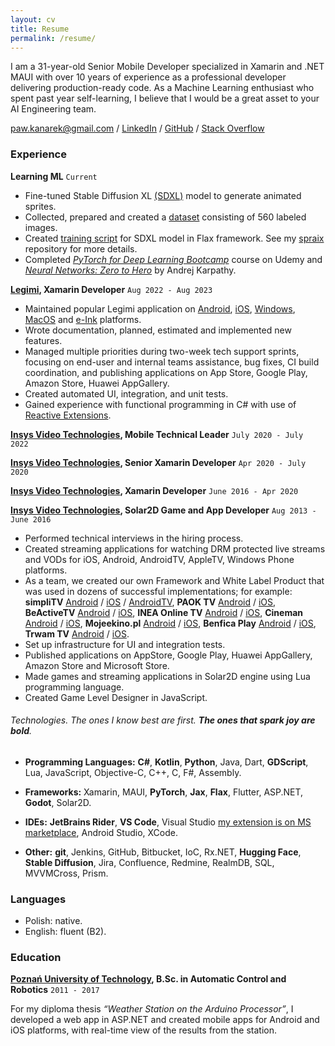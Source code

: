 ```yaml
---
layout: cv
title: Resume
permalink: /resume/
---
```


I am a 31-year-old Senior Mobile Developer specialized in Xamarin and .NET MAUI with over 10 years of experience as a professional developer delivering production-ready code. As a Machine Learning enthusiast who spent past year self-learning, I believe that I would be a great asset to your AI Engineering team.

<div>
<a href="paw.kanarek@gmail.com">paw.kanarek@gmail.com</a>
/ <a href="https://www.linkedin.com/in/pawel-kanarek/">LinkedIn</a>
/ <a href="https://github.com/PawKanarek">GitHub</a>
/ <a href="https://stackoverflow.com/users/6134430/pawe%c5%82-kanarek">Stack Overflow</a>
</div>

### Experience
__Learning ML__ `Current`
- Fine-tuned Stable Diffusion XL [(SDXL)](https://huggingface.co/pawkanarek/spraix_sdxl_best_96_32) model to generate animated sprites. 
- Collected, prepared and created a [dataset](https://huggingface.co/datasets/pawkanarek/spraix_1024) consisting of 560 labeled images. 
- Created [training script](https://github.com/PawKanarek/spraix/blob/48d8c209a359622e6db56e6d555667ac466dc952/train_text_to_image_flax_sdxl.py) for SDXL model in Flax framework. See my [spraix](https://github.com/PawKanarek/spraix) repository for more details.
- Completed _[PyTorch for Deep Learning Bootcamp](https://www.udemy.com/course/pytorch-for-deep-learning/)_ course on Udemy and _[Neural Networks: Zero to Hero](https://www.youtube.com/watch?v=VMj-3S1tku0&list=PLAqhIrjkxbuWI23v9cThsA9GvCAUhRvKZ)_ by Andrej Karpathy.

__[Legimi](https://www.legimi.pl/), Xamarin Developer__ `Aug 2022 - Aug 2023` 

- Maintained popular Legimi application on [Android](https://play.google.com/store/apps/details?id=legimi.android.main&hl=en), [iOS](https://apps.apple.com/pl/app/legimi-ebooks-and-audiobooks/id563888611), [Windows](https://www.legimi.pl/pobierz-legimi/), [MacOS](https://www.legimi.pl/pobierz-legimi/) and [e-Ink](https://www.legimi.pl/pobierz-legimi/) platforms.
- Wrote documentation, planned, estimated and implemented new features.
- Managed multiple priorities during two-week tech support sprints, focusing on end-user and internal teams assistance, bug fixes, CI build coordination, and publishing applications on App Store, Google Play, Amazon Store, Huawei AppGallery.
- Created automated UI, integration, and unit tests.
- Gained experience with functional programming in C# with use of [Reactive Extensions](https://github.com/dotnet/reactive).

__[Insys Video Technologies](https://insysvideotechnologies.com/), Mobile Technical Leader__ `July 2020 - July 2022`

__[Insys Video Technologies](https://insysvideotechnologies.com/), Senior Xamarin Developer__ `Apr 2020 - July 2020`

__[Insys Video Technologies](https://insysvideotechnologies.com/), Xamarin Developer__ `June 2016 - Apr 2020`

__[Insys Video Technologies](https://insysvideotechnologies.com/), Solar2D Game and App Developer__ `Aug 2013 - June 2016`

- Performed technical interviews in the hiring process.
- Created streaming applications for watching DRM protected live streams and VODs for iOS, Android, AndroidTV, AppleTV, Windows Phone platforms.
- As a team, we created our own Framework and White Label Product that was used in dozens of successful implementations; for example:  __simpliTV__ [Android](https://play.google.com/store/apps/details?id=at.simplitv.ott&hl=en&gl=US) / [iOS](https://apps.apple.com/at/app/simplitv-tv-streaming-app/id1250009902) / [AndroidTV](https://play.google.com/store/apps/details?id=at.simplitv.ott.androidtv&hl=pl), __PAOK TV__ [Android](https://play.google.com/store/apps/details?id=gr.paokfc.ott&hl=en&gl=US) / [iOS](https://apps.apple.com/gr/app/paok-tv/id1505963460), __BeActiveTV__ [Android](https://play.google.com/store/apps/details?id=pl.beactive.app&hl=en&gl=US) / [iOS](https://apps.apple.com/pl/app/beactivetv-pl/id1549817661?l=pl), __INEA Online TV__ [Android](https://play.google.com/store/apps/details?id=pl.inea.onlinetv&hl=pl) / [iOS](https://apps.apple.com/pl/app/inea-online-tv/id808106965), __Cineman__ [Android](https://play.google.com/store/apps/details?id=pl.cineman.app&hl=pl) / [iOS](https://apps.apple.com/pl/app/cineman/id1457949997), __Mojeekino.pl__ [Android](https://play.google.com/store/apps/details?id=pl.mojeekino&hl=pl) / [iOS](https://apps.apple.com/pl/app/moje-ekino/id1513916921), __Benfica Play__ [Android](https://play.google.com/store/apps/details?id=pt.benficaplay.ott&hl=en&gl=US) / [iOS](https://apps.apple.com/pl/app/benfica-play/id1489174646), __Trwam TV__ [Android](https://play.google.com/store/apps/details?id=pl.insys.trwamtv&hl=en) / [iOS](https://apps.apple.com/pl/app/trwam-tv/id1067334183?l=pl). 
- Set up infrastructure for UI and integration tests. 
- Published applications on AppStore, Google Play, Huawei AppGallery, Amazon Store and Microsoft Store.
- Made games and streaming applications in Solar2D engine using Lua programming language.
- Created Game Level Designer in JavaScript.  

###### Technologies. The ones I know best are first. __The ones that spark joy are bold__.
- __Programming Languages:__ __C#__, __Kotlin__, __Python__, Java, Dart, __GDScript__, Lua, JavaScript, Objective-C, C++, C, F#, Assembly.

- __Frameworks:__  Xamarin, MAUI, __PyTorch__, __Jax__, __Flax__, Flutter, ASP.NET, __Godot__, Solar2D.

- __IDEs:__ __JetBrains Rider__, __VS Code__, Visual Studio [my extension is on MS marketplace](https://marketplace.visualstudio.com/items?itemName=PawKanarek.v1), Android Studio, XCode.

- __Other:__ __git__, Jenkins, GitHub, Bitbucket, IoC, Rx.NET, __Hugging Face__, __Stable Diffusion__, Jira, Confluence, Redmine, RealmDB, SQL, MVVMCross, Prism.

### Languages
- Polish: native.
- English: fluent (B2).

### Education

__[Poznań University of Technology](https://www.put.poznan.pl/en), B.Sc. in Automatic Control and Robotics__ `2011 - 2017`

For my diploma thesis _“Weather Station on the Arduino Processor”_, I developed a web app in ASP.NET and created mobile apps for Android and iOS platforms, with real-time view of the results from the station.
